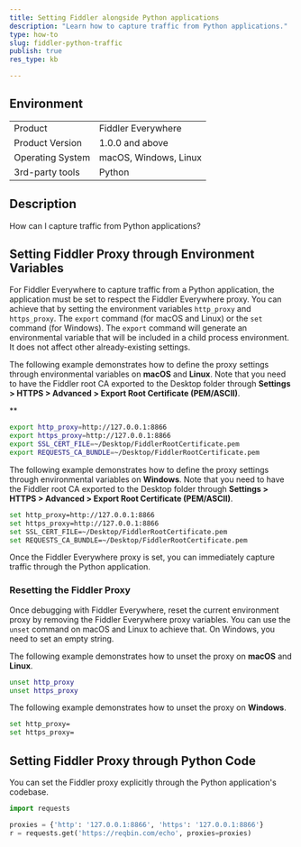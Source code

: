 ```yaml
---
title: Setting Fiddler alongside Python applications
description: "Learn how to capture traffic from Python applications."
type: how-to
slug: fiddler-python-traffic
publish: true
res_type: kb

---
```


## Environment

|   |   |
|---|---|
| Product   | Fiddler Everywhere |
| Product Version | 1.0.0 and above  |
| Operating System | macOS, Windows, Linux  |
| 3rd-party tools | Python |

## Description

How can I capture traffic from Python applications?


## Setting Fiddler Proxy through Environment Variables

For Fiddler Everywhere to capture traffic from a Python application, the application must be set to respect the Fiddler Everywhere proxy. You can achieve that by setting the environment variables `http_proxy` and `https_proxy`. The `export` command (for macOS and Linux) or the `set` command (for Windows). The `export` command will generate an environmental variable that will be included in a child process environment. It does not affect other already-existing settings.

The following example demonstrates how to define the proxy settings through environmental variables on **macOS** and **Linux**. Note that you need to have the Fiddler root CA exported to the Desktop folder through **Settings > HTTPS > Advanced > Export Root Certificate (PEM/ASCII)**.

**
```bash
export http_proxy=http://127.0.0.1:8866
export https_proxy=http://127.0.0.1:8866
export SSL_CERT_FILE=~/Desktop/FiddlerRootCertificate.pem
export REQUESTS_CA_BUNDLE=~/Desktop/FiddlerRootCertificate.pem
```

The following example demonstrates how to define the proxy settings through environmental variables on **Windows**. Note that you need to have the Fiddler root CA exported to the Desktop folder through **Settings > HTTPS > Advanced > Export Root Certificate (PEM/ASCII)**.

```bash
set http_proxy=http://127.0.0.1:8866
set https_proxy=http://127.0.0.1:8866
set SSL_CERT_FILE=~/Desktop/FiddlerRootCertificate.pem
set REQUESTS_CA_BUNDLE=~/Desktop/FiddlerRootCertificate.pem
```

Once the Fiddler Everywhere proxy is set, you can immediately capture traffic through the Python application.

### Resetting the Fiddler Proxy

Once debugging with Fiddler Everywhere, reset the current environment proxy by removing the Fiddler Everywhere proxy variables. You can use the `unset` command on macOS and Linux to achieve that. On Windows, you need to set an empty string.

The following example demonstrates how to unset the proxy on **macOS** and **Linux**.

```bash
unset http_proxy
unset https_proxy
```

The following example demonstrates how to unset the proxy on **Windows**.

```bash
set http_proxy=
set https_proxy=
```


## Setting Fiddler Proxy through Python Code

You can set the Fiddler proxy explicitly through the Python application's codebase.

```py
import requests

proxies = {'http': '127.0.0.1:8866', 'https': '127.0.0.1:8866'}
r = requests.get('https://reqbin.com/echo', proxies=proxies)
```


